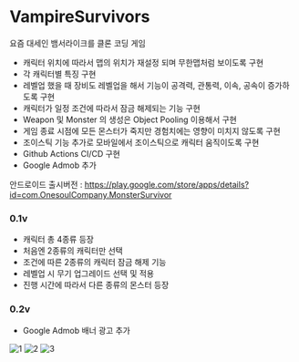 # VampireSurvivors

요즘 대세인 뱀서라이크를 클론 코딩 게임

- 캐릭터 위치에 따라서 맵의 위치가 재설정 되며 무한맵처럼 보이도록 구현
- 각 캐릭터별 특징 구현
- 레벨업 했을 때 장비도 레벨업을 해서 기능이 공격력, 관통력, 이속, 공속이 증가하도록 구현
- 캐릭터가 일정 조건에 따라서 잠금 해제되는 기능 구현
- Weapon 및 Monster 의 생성은 Object Pooling 이용해서 구현
- 게임 종료 시점에 모든 몬스터가 죽지만 경험치에는 영향이 미치지 않도록 구현
- 조이스틱 기능 추가로 모바일에서 조이스틱으로 캐릭터 움직이도록 구현
- Github Actions CI/CD 구현
- Google Admob 추가

안드로이드 출시버전 : https://play.google.com/store/apps/details?id=com.OnesoulCompany.MonsterSurvivor

### 0.1v
- 캐릭터 총 4종류 등장
- 처음엔 2종류의 캐릭터만 선택
- 조건에 따른 2종류의 캐릭터 잠금 해제 기능
- 레벨업 시 무기 업그레이드 선택 및 적용
- 진행 시간에 따라서 다른 종류의 몬스터 등장

### 0.2v
- Google Admob 배너 광고 추가


![1](https://github.com/jungheol/VampireSurvivors/assets/79863514/cdca3efc-e47d-4a89-b34e-2d5b4b4c02ee) ![2](https://github.com/jungheol/VampireSurvivors/assets/79863514/e7c40715-8ce3-4caa-90f8-9ff1691e9fed) ![3](https://github.com/jungheol/VampireSurvivors/assets/79863514/e0ecffbd-a140-486c-a6da-0cfe45e978ae)



